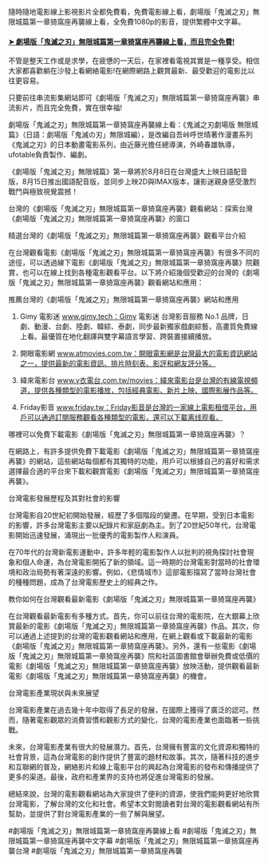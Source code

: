 隨時隨地電影線上影視影片全都免費看，免費電影線上看，劇場版「鬼滅之刃」無限城篇第一章猗窩座再襲線上看，全免費1080p的影音，提供繁體中文字幕。

#### [➤ 劇場版「鬼滅之刃」無限城篇第一章猗窩座再襲線上看，而且完全免費!](https://t.co/xy0lr5Qt7L)

不管是整天工作或是求學，在疲憊的一天后，在家裡看電視其實是一種享受。相信大家都喜歡躺在沙發上看網絡電影!在網際網路上觀賞最新、最受歡迎的電影比以往更容易。

只要前往串流影集網站即可《劇場版「鬼滅之刃」無限城篇第一章猗窩座再襲》串流影片，而且完全免費，實在很幸福!

劇場版「鬼滅之刃」無限城篇第一章猗窩座再襲線上看：《鬼滅之刃劇場版 無限城篇》（日語：劇場版「鬼滅の刃」無限城編），是改編自吾峠呼世晴著作漫畫系列《鬼滅之刃》的日本動畫電影系列，由近藤光擔任總導演，外崎春雄執導，ufotable負責製作、編劇。

《劇場版「鬼滅之刃」無限城篇》第一章將於8月8日在台灣盛大上映日語配音版，8月15日推出國語配音版，並同步上映2D與IMAX版本，讓影迷親身感受激烈戰鬥與極致視覺震撼！

台灣的《劇場版「鬼滅之刃」無限城篇第一章猗窩座再襲》觀看網站：探索台灣《劇場版「鬼滅之刃」無限城篇第一章猗窩座再襲》的窗口

精選台灣的《劇場版「鬼滅之刃」無限城篇第一章猗窩座再襲》觀看平台介紹

在台灣觀看電影《劇場版「鬼滅之刃」無限城篇第一章猗窩座再襲》有很多不同的途徑，可以透過線下電影《劇場版「鬼滅之刃」無限城篇第一章猗窩座再襲》院觀賞，也可以在線上找到各種電影觀看平台。以下將介紹幾個受歡迎的台灣的《劇場版「鬼滅之刃」無限城篇第一章猗窩座再襲》觀看網站和應用：

推薦台灣的《劇場版「鬼滅之刃」無限城篇第一章猗窩座再襲》網站和應用

1. Gimy 電影迷 www.gimy.tech：Gimy 電影迷 台灣影音服務 No.1 品牌，日劇、動漫、台劇、陸劇、韓綜、泰劇，同步最新獨家戲劇綜藝，高畫質免費線上看。最優質在地化翻譯與雙字幕語言學習、跨裝置接續播放。

2. 開眼電影網 www.atmovies.com.tw：開眼電影網是台灣最大的電影資訊網站之一，提供最新的電影資訊、排片時刻表、影評和網友評分等。

3. 緯來電影台 www.v衣電台.com.tw/movies：緯來電影台是台灣的有線電視頻道，提供各種類型的電影播放，包括經典電影、新片上映、國際影展作品等。

4. Friday影音 www.friday.tw：Friday影音是台灣的一家線上電影租借平台，用戶可以通過訂閱服務觀看各種類型的電影，還可以下載离线观看。

哪裡可以免費下載電影《劇場版「鬼滅之刃」無限城篇第一章猗窩座再襲》？

在網路上，有許多提供免費下載電影《劇場版「鬼滅之刃」無限城篇第一章猗窩座再襲》的網站，這些網站每個都有其獨特的功能，用戶可以根據自己的喜好和需求選擇最合適的平台來下載和觀賞電影《劇場版「鬼滅之刃」無限城篇第一章猗窩座再襲》。

台灣電影發展歷程及其對社會的影響

台灣電影自20世紀初開始發展，經歷了多個階段的變遷。在早期，受到日本電影的影響，許多台灣電影主要以紀錄片和家庭劇為主。到了20世紀50年代，台灣電影開始迅速發展，涌現出一批優秀的電影製作人和演員。

在70年代的台灣新電影運動中，許多年輕的電影製作人以批判的視角探討社會現象和個人命運，為台灣電影開拓了新的領域。這一時期的台灣電影對當時的社會環境和政治局勢有著深遠的影響。例如，《悲情城市》這部電影描寫了當時台灣社會的種種問題，成為了台灣電影歷史上的經典之作。

教你如何在台灣觀看最新電影《劇場版「鬼滅之刃」無限城篇第一章猗窩座再襲》

在台灣觀看最新電影有多種方式。首先，你可以前往台灣的電影院，在大銀幕上欣賞最新的電影《劇場版「鬼滅之刃」無限城篇第一章猗窩座再襲》作品。其次，你可以通過上述提到的台灣的電影觀看網站和應用，在網上觀看或下載最新的電影《劇場版「鬼滅之刃」無限城篇第一章猗窩座再襲》。另外，還有一些電影《劇場版「鬼滅之刃」無限城篇第一章猗窩座再襲》院和社區圖書館會舉辦免費或低價的電影《劇場版「鬼滅之刃」無限城篇第一章猗窩座再襲》放映活動，提供觀看最新電影《劇場版「鬼滅之刃」無限城篇第一章猗窩座再襲》的機會。

台灣電影產業現狀與未來展望

台灣電影產業在過去幾十年中取得了長足的發展，在國際上獲得了廣泛的認可。然而，隨著電影觀眾的消費習慣和觀影方式的變化，台灣的電影產業也面臨著一些挑戰。

未來，台灣電影產業有很大的發展潛力。首先，台灣擁有豐富的文化資源和獨特的社會背景，這為台灣電影的創作提供了豐富的題材和故事。其次，隨著科技的進步和互聯網的普及，網絡影片和線上電影平台的興起為台灣電影的發布和傳播提供了更多的渠道。最後，政府和產業界的支持也將促進台灣電影的發展。

總結來說，台灣的電影觀看網站為大家提供了便利的資源，使我們能夠更好地欣賞台灣電影，了解台灣的文化和社會。希望本文對閱讀者對台灣的電影觀看網站有所幫助，並提供了對台灣電影產業的一些了解與展望。

#劇場版「鬼滅之刃」無限城篇第一章猗窩座再襲線上看 #劇場版「鬼滅之刃」無限城篇第一章猗窩座再襲中文字幕 #劇場版「鬼滅之刃」無限城篇第一章猗窩座再襲台灣 #劇場版「鬼滅之刃」無限城篇第一章猗窩座再襲
